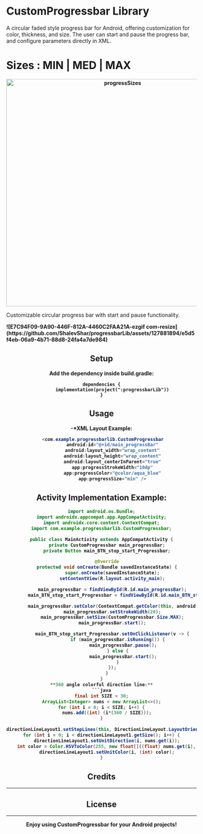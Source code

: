 # CustomProgressbar Library
A circular faded style progress bar for Android, offering customization for color, thickness, and size. The user can start and pause the progress bar, and configure parameters directly in XML.

# Sizes : MIN | MED | MAX
<b align="center">
	
 <img width="600" alt="progressSizes" src="https://github.com/ShalevShar/progressbarLib/assets/127881894/f957151a-4c5d-4a5d-90c8-4c88d91f7368">
</b>

Customizable circular progress bar with start and pause functionality.

<b align="center">
![E7C94F09-9A90-446F-812A-4460C2FAA21A-ezgif com-resize](https://github.com/ShalevShar/progressbarLib/assets/127881894/e5d5f4eb-06a9-4b71-88d8-24fa4a7de984)
<b/>



## Setup
Add the dependency inside build.gradle:
```
dependencies {
		implementation(project(":progressbarLib"))
}
```

## Usage
-*XML Layout Example:
```java
 <com.example.progressbarlib.CustomProgressbar
        android:id="@+id/main_progressBar"
        android:layout_width="wrap_content"
        android:layout_height="wrap_content"
        android:layout_centerInParent="true"
        app:progressStrokeWidth="10dp"
        app:progressColor="@color/aqua_blue"
        app:progressSize="min" />
```
## Activity Implementation Example:
```java
import android.os.Bundle;
import androidx.appcompat.app.AppCompatActivity;
import androidx.core.content.ContextCompat;
import com.example.progressbarlib.CustomProgressbar;

public class MainActivity extends AppCompatActivity {
    private CustomProgressbar main_progressBar;
    private Button main_BTN_stop_start_Progressbar;

    @Override
    protected void onCreate(Bundle savedInstanceState) {
        super.onCreate(savedInstanceState);
        setContentView(R.layout.activity_main);

        main_progressBar = findViewById(R.id.main_progressBar);
        main_BTN_stop_start_Progressbar = findViewById(R.id.main_BTN_stop_start_Progressbar);

        main_progressBar.setColor(ContextCompat.getColor(this, android.R.color.holo_blue_bright));
        main_progressBar.setStrokeWidth(20);
        main_progressBar.setSize(CustomProgressbar.Size.MAX);
        main_progressBar.start();

        main_BTN_stop_start_Progressbar.setOnClickListener(v -> {
            if (main_progressBar.isRunning()) {
                main_progressBar.pause();
            } else {
                main_progressBar.start();
            }
        });
    }
}
**360 angle colorful direction line:**
```java
final int SIZE = 30;
ArrayList<Integer> nums = new ArrayList<>();
for (int i = 0; i < SIZE; i++) {
    nums.add((int) (i*(360 / SIZE)));
}

directionLineLayout1.setStepLines(this, DirectionLineLayout.LayoutOrientation.HORIZONTAL, 2, SIZE, R.color.skv_arrow_color, 80, R.drawable.ic_arrow);
for (int i = 0; i < directionLineLayout1.getSize(); i++) {
    directionLineLayout1.setUnitDirection(i, nums.get(i));
    int color = Color.HSVToColor(255, new float[]{(float) nums.get(i), 1.0f, 1.0f});
    directionLineLayout1.setUnitColor(i, (int) color);
}
```



## Credits

-----

## License

-----

Enjoy using CustomProgressbar for your Android projects!
